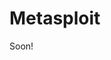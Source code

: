 # Metasploit

Soon!

<!---

https://community.rapid7.com/thread/3126
https://github.com/rapid7/metasploit-framework/wiki/Creating-Metasploit-Framework-LoginScanners
-->


<!---

Rex library (Ruby extension Library)




-->









<br><br><br>
---
